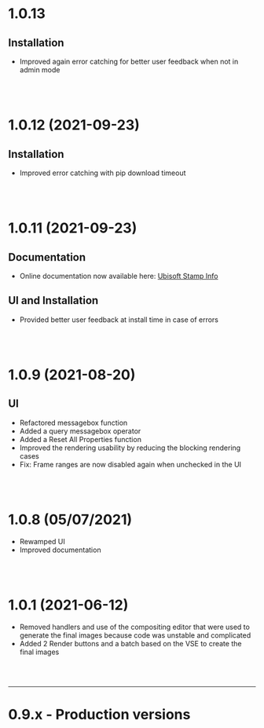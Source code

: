 # 1.0.13

## Installation

- Improved again error catching for better user feedback when not in admin mode


<br><br>

# 1.0.12 (2021-09-23)

## Installation

- Improved error catching with pip download timeout


<br><br>

# 1.0.11 (2021-09-23)

## Documentation

- Online documentation now available here: [Ubisoft Stamp Info](https://ubisoft-stampinfo.readthedocs.io/)

## UI and Installation

- Provided better user feedback at install time in case of errors


<br><br>

# 1.0.9 (2021-08-20)

## UI

- Refactored messagebox function
- Added a query messagebox operator
- Added a Reset All Properties function
- Improved the rendering usability by reducing the blocking rendering cases
- Fix: Frame ranges are now disabled again when unchecked in the UI


<br><br>

# 1.0.8 (05/07/2021)

- Rewamped UI
- Improved documentation


<br><br>

# 1.0.1 (2021-06-12)

- Removed handlers and use of the compositing editor that were used to generate the final images
because code was unstable and complicated
- Added 2 Render buttons and a batch based on the VSE to create the final images


<br><br>

--------

# 0.9.x - Production versions


